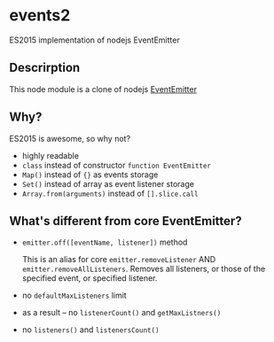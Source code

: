 # events2

ES2015 implementation of nodejs EventEmitter

## Descrirption

This node module is a clone of nodejs [EventEmitter](https://https://nodejs.org/dist/latest-v5.x/docs/api/events.html)

## Why?

ES2015 is awesome, so why not?

 * highly readable
 * `class` instead of constructor `function EventEmitter`
 * `Map()` instead of `{}` as events storage
 * `Set()` instead of array as event listener storage
 * `Array.from(arguments)` instead of `[].slice.call`

## What's different from core EventEmitter?

 * `emitter.off([eventName, listener])` method

   This is an alias for core `emitter.removeListener` AND `emitter.removeAllListeners`. Removes all listeners, or those of the specified event, or specified listener.
 * no `defaultMaxListeners` limit
 * as a result – no `listenerCount()` and `getMaxListners()`
 * no `listeners()` and `listenersCount()`
